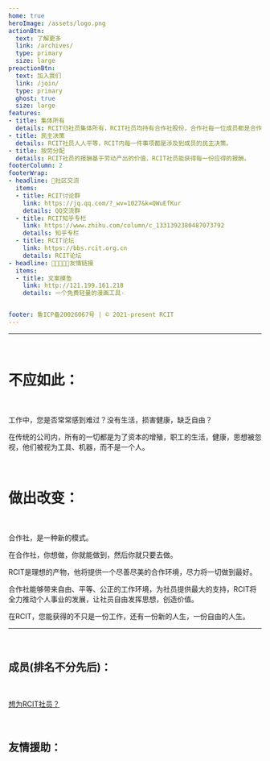 ```yaml
---
home: true
heroImage: /assets/logo.png
actionBtn:
  text: 了解更多
  link: /archives/
  type: primary
  size: large
preactionBtn:
  text: 加入我们
  link: /join/
  type: primary
  ghost: true
  size: large
features: 
- title: 集体所有
  details: RCIT归社员集体所有，RCIT社员均持有合作社股份，合作社每一位成员都是合作社的主人。
- title: 民主决策
  details: RCIT社员人人平等，RCIT内每一件事项都是涉及到成员的民主决策。
- title: 按劳分配
  details: RCIT社员的报酬基于劳动产出的价值，RCIT社员能获得每一份应得的报酬。
footerColumn: 2
footerWrap: 
- headline: 💬社区交流
  items:
  - title: RCIT讨论群  
    link: https://jq.qq.com/?_wv=1027&k=QWuEfKur
    details: QQ交流群
  - title: RCIT知乎专栏
    link: https://www.zhihu.com/column/c_1331392380487073792
    details: 知乎专栏
  - title: RCIT论坛
    link: https://bbs.rcit.org.cn
    details: RCIT论坛
- headline: 🧑🏿‍🤝‍🧑🏿友情链接
  items:
  - title: 文案摸鱼  
    link: http://121.199.161.218
    details: 一个免费轻量的漫画工具·


footer: 鲁ICP备20026067号 | © 2021-present RCIT
---
```


------


<p>&nbsp; </p>  

# 不应如此：

<p>&nbsp; </p>  

工作中，您是否常常感到难过？没有生活，损害健康，缺乏自由？

在传统的公司内，所有的一切都是为了资本的增殖，职工的生活，健康，思想被忽视，他们被视为工具、机器，而不是一个人。

<p>&nbsp; </p>  

# 做出改变：


<p>&nbsp; </p>  

合作社，是一种新的模式。

在合作社，你想做，你就能做到，然后你就只要去做。

RCIT是理想的产物，他将提供一个尽善尽美的合作环境，尽力将一切做到最好。

合作社能够带来自由、平等、公正的工作环境，为社员提供最大的支持，RCIT将全力推动个人事业的发展，让社员自由发挥思想，创造价值。


在RCIT，您能获得的不只是一份工作，还有一份新的人生，一份自由的人生。

------

<p>&nbsp; </p>  



## 成员(排名不分先后)：

<p></p>


<a-tooltip placement="bottom">
  <template slot="title">
    wofbi
  </template>
  <a-avatar src="/assets/wofbi1.jpeg" :size="54"/>
</a-tooltip> 
<a-tooltip placement="bottom">
  <template slot="title">
    先知
  </template>
  <a-avatar src="/assets/xianzhi.png" :size="54"/>
</a-tooltip> 
<a-tooltip placement="bottom">
  <template slot="title">
    王海
  </template>
  <a-avatar src="/assets/wanghai.jpg" :size="54"/>
</a-tooltip> 
<a-tooltip placement="bottom">
  <template slot="title">
    肆零壹柒
  </template>
  <a-avatar src="/assets/xiaosi.jpg" :size="54"/>
</a-tooltip> 
<a-tooltip placement="bottom">
  <template slot="title">
    魔法少女莉露露
  </template>
  <a-avatar src="/assets/zhangmengchen.png" :size="54"/>
</a-tooltip> 
<a-tooltip placement="bottom">
  <template slot="title">
    哼哼
  </template>
  <a-avatar src="/assets/hengheng.png" :size="54"/>
</a-tooltip> 
<a-tooltip placement="bottom">
  <template slot="title">
    云苔
  </template>
  <a-avatar src="/assets/yuntai.jpg" :size="54"/>
</a-tooltip> 
<p>&nbsp; </p>  

[想为RCIT社员？](/join)

<p>&nbsp; </p> 

## 友情援助：

<p></p>

<a-tooltip placement="bottom">
  <template slot="title">
    福芦娃
  </template>
  <a-avatar src="/assets/hudou.jpg" :size="54"/>
</a-tooltip>



<Msg />